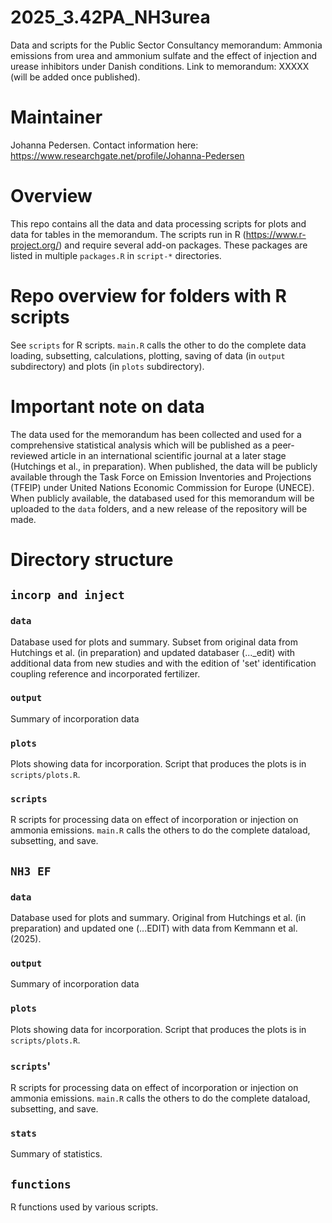 # 2025_3.42PA_NH3urea
Data and scripts for the Public Sector Consultancy memorandum: Ammonia emissions from urea and ammonium sulfate and the effect of injection and urease inhibitors under Danish conditions.
Link to memorandum: XXXXX (will be added once published). 

# Maintainer
Johanna Pedersen. Contact information here: https://www.researchgate.net/profile/Johanna-Pedersen 

# Overview
This repo contains all the data and data processing scripts for plots and data for tables in the memorandum.
The scripts run in R (<https://www.r-project.org/>) and require several add-on packages.
These packages are listed in multiple `packages.R` in `script-*` directories.

# Repo overview for folders with R scripts
See `scripts` for R scripts. 
`main.R` calls the other to do the complete data loading, subsetting, calculations, plotting, saving of data (in `output` subdirectory) and plots (in `plots` subdirectory). 

# Important note on data 
The data used for the memorandum has been collected and used for a comprehensive statistical analysis which will be published as a peer-reviewed article in an international scientific journal at a later stage (Hutchings et al., in preparation). When published, the data will be publicly available through the Task Force on Emission Inventories and Projections (TFEIP) under United Nations Economic Commission for Europe (UNECE). When publicly available, the databased used for this memorandum will be uploaded to the `data` folders, and a new release of the repository will be made. 

# Directory structure
## `incorp and inject`
### `data`
Database used for plots and summary. Subset from original data from Hutchings et al. (in preparation) and updated databaser (..._edit) with additional data from new studies and with the edition of 'set' identification coupling reference and incorporated fertilizer. 
### `output`
Summary of incorporation data
### `plots`
Plots showing data for incorporation. Script that produces the plots is in `scripts/plots.R`. 
### `scripts` 
R scripts for processing data on effect of incorporation or injection on ammonia emissions. 
`main.R` calls the others to do the complete dataload, subsetting, and save.

## `NH3 EF`
### `data`
Database used for plots and summary. Original from Hutchings et al. (in preparation) and updated one (...EDIT) with data from Kemmann et al. (2025). 
### `output` 
Summary of incorporation data
### `plots`
Plots showing data for incorporation. Script that produces the plots is in `scripts/plots.R`. 
### `scripts`' 
R scripts for processing data on effect of incorporation or injection on ammonia emissions. 
`main.R` calls the others to do the complete dataload, subsetting, and save.
### `stats`
Summary of statistics. 

## `functions`
R functions used by various scripts. 


